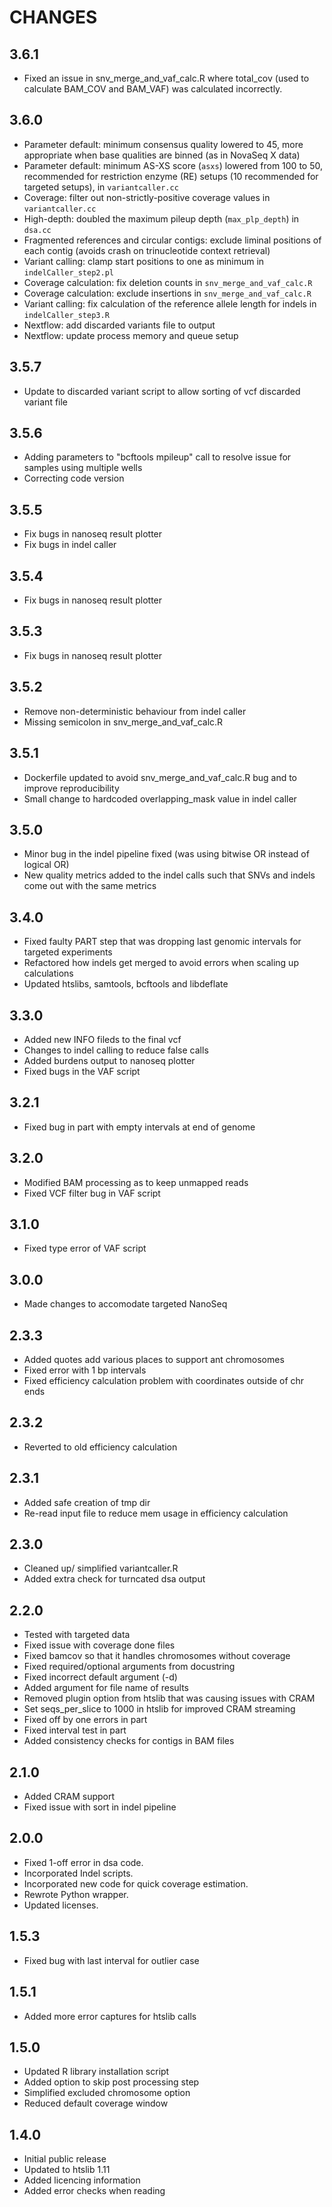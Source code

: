 # CHANGES

## 3.6.1

* Fixed an issue in snv_merge_and_vaf_calc.R where total_cov (used to calculate BAM_COV and BAM_VAF) was calculated incorrectly. 

## 3.6.0

* Parameter default: minimum consensus quality lowered to 45, more appropriate when base qualities are binned (as in NovaSeq X data)
* Parameter default: minimum AS-XS score (`asxs`) lowered from 100 to 50, recommended for restriction enzyme (RE) setups (10 recommended for targeted setups), in `variantcaller.cc`
* Coverage: filter out non-strictly-positive coverage values in `variantcaller.cc`
* High-depth: doubled the maximum pileup depth (`max_plp_depth`) in `dsa.cc`
* Fragmented references and circular contigs: exclude liminal positions of each contig (avoids crash on trinucleotide context retrieval)
* Variant calling: clamp start positions to one as minimum in `indelCaller_step2.pl`
* Coverage calculation: fix deletion counts in `snv_merge_and_vaf_calc.R`
* Coverage calculation: exclude insertions in `snv_merge_and_vaf_calc.R`
* Variant calling: fix calculation of the reference allele length for indels in `indelCaller_step3.R`
* Nextflow: add discarded variants file to output
* Nextflow: update process memory and queue setup

## 3.5.7

* Update to discarded variant script to allow sorting of vcf discarded variant file

## 3.5.6

* Adding parameters to "bcftools mpileup" call to resolve issue for samples using multiple wells
* Correcting code version

## 3.5.5

* Fix bugs in nanoseq result plotter
* Fix bugs in indel caller

## 3.5.4

* Fix bugs in nanoseq result plotter

## 3.5.3

* Fix bugs in nanoseq result plotter

## 3.5.2

* Remove non-deterministic behaviour from indel caller
* Missing semicolon in snv_merge_and_vaf_calc.R

## 3.5.1

* Dockerfile updated to avoid snv_merge_and_vaf_calc.R bug and to improve reproducibility
* Small change to hardcoded overlapping_mask value in indel caller

## 3.5.0

* Minor bug in the indel pipeline fixed (was using bitwise OR instead of logical OR)
* New quality metrics added to the indel calls such that SNVs and indels come out with the same metrics

## 3.4.0

* Fixed faulty PART step that was dropping last genomic intervals for targeted experiments
* Refactored how indels get merged to avoid errors when scaling up calculations
* Updated htslibs, samtools, bcftools and libdeflate

## 3.3.0

* Added new INFO fileds to the final vcf
* Changes to indel calling to reduce false calls
* Added burdens output to nanoseq plotter
* Fixed bugs in the VAF script

## 3.2.1

* Fixed bug in part with empty intervals at end of genome

## 3.2.0

* Modified BAM processing as to keep unmapped reads
* Fixed VCF filter bug in VAF script

## 3.1.0

* Fixed type error of VAF script

## 3.0.0

* Made changes to accomodate targeted NanoSeq

## 2.3.3

* Added quotes add various places to support ant chromosomes
* Fixed error with 1 bp intervals
* Fixed efficiency calculation problem with coordinates outside of chr ends

## 2.3.2

* Reverted to old efficiency calculation

## 2.3.1

* Added safe creation of tmp dir
* Re-read input file to reduce mem usage in efficiency calculation

## 2.3.0

* Cleaned up/ simplified variantcaller.R
* Added extra check for turncated dsa output

## 2.2.0

* Tested with targeted data
* Fixed issue with coverage done files
* Fixed bamcov so that it handles chromosomes without coverage
* Fixed required/optional arguments from docustring
* Fixed incorrect default argument (-d)
* Added argument for file name of results
* Removed plugin option from htslib that was causing issues with CRAM
* Set seqs_per_slice to 1000 in htslib for improved CRAM streaming
* Fixed off by one errors in part
* Fixed interval test in part
* Added consistency checks for contigs in BAM files

## 2.1.0

* Added CRAM support
* Fixed issue with sort in indel pipeline

## 2.0.0

* Fixed 1-off error in dsa code.
* Incorporated Indel scripts.
* Incorporated new code for quick coverage estimation.
* Rewrote Python wrapper.
* Updated licenses.

## 1.5.3

* Fixed bug with last interval for outlier case

## 1.5.1

* Added more error captures for htslib calls

## 1.5.0

* Updated R library installation script
* Added option to skip post processing step
* Simplified excluded chromosome option
* Reduced default coverage window

## 1.4.0

* Initial public release
* Updated to htslib 1.11
* Added licencing information
* Added error checks when reading
